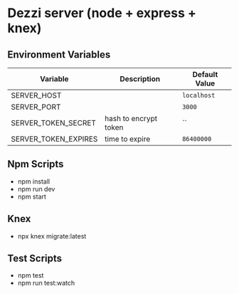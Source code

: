 # Dezzi server (node + express + knex)

## Environment Variables

| Variable | Description | Default Value |
|--|--|--|
| SERVER_HOST | | `localhost` |
| SERVER_PORT | | `3000` |
| SERVER_TOKEN_SECRET | hash to encrypt token  | `` |
| SERVER_TOKEN_EXPIRES | time to expire | `86400000` |

## Npm Scripts

* npm install
* npm run dev
* npm start

## Knex

* npx knex migrate:latest

## Test Scripts

* npm test
* npm run test:watch
